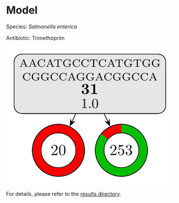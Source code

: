 
# Model

Species: *Salmonella enterica*

Antibiotic: Trimethoprim

<a href="./model.pdf"><img src="./model.png" /></a>

For details, please refer to the [results directory](../../../../../results/cart_b/salmonella%20enterica/trimethoprim/repeat_2/).

